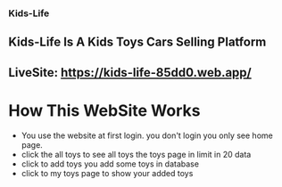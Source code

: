 ### Kids-Life
## Kids-Life Is A  Kids Toys Cars Selling Platform
## LiveSite: https://kids-life-85dd0.web.app/
# How This WebSite Works
* You use the website at first login. you don't login you only see home page.
* click the all toys to see all toys the toys page in limit in 20 data
* click to add toys you add some toys in database
* click to my toys page to show your added toys
